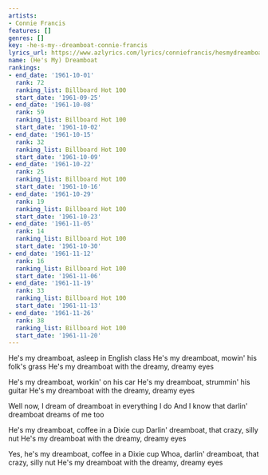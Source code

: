 ```yaml
---
artists:
- Connie Francis
features: []
genres: []
key: -he-s-my--dreamboat-connie-francis
lyrics_url: https://www.azlyrics.com/lyrics/conniefrancis/hesmydreamboat.html
name: (He's My) Dreamboat
rankings:
- end_date: '1961-10-01'
  rank: 72
  ranking_list: Billboard Hot 100
  start_date: '1961-09-25'
- end_date: '1961-10-08'
  rank: 59
  ranking_list: Billboard Hot 100
  start_date: '1961-10-02'
- end_date: '1961-10-15'
  rank: 32
  ranking_list: Billboard Hot 100
  start_date: '1961-10-09'
- end_date: '1961-10-22'
  rank: 25
  ranking_list: Billboard Hot 100
  start_date: '1961-10-16'
- end_date: '1961-10-29'
  rank: 19
  ranking_list: Billboard Hot 100
  start_date: '1961-10-23'
- end_date: '1961-11-05'
  rank: 14
  ranking_list: Billboard Hot 100
  start_date: '1961-10-30'
- end_date: '1961-11-12'
  rank: 16
  ranking_list: Billboard Hot 100
  start_date: '1961-11-06'
- end_date: '1961-11-19'
  rank: 33
  ranking_list: Billboard Hot 100
  start_date: '1961-11-13'
- end_date: '1961-11-26'
  rank: 38
  ranking_list: Billboard Hot 100
  start_date: '1961-11-20'
---
```


He's my dreamboat, asleep in English class
He's my dreamboat, mowin' his folk's grass
He's my dreamboat with the dreamy, dreamy eyes

He's my dreamboat, workin' on his car
He's my dreamboat, strummin' his guitar
He's my dreamboat with the dreamy, dreamy eyes

Well now, I dream of dreamboat in everything I do
And I know that darlin' dreamboat dreams of me too

He's my dreamboat, coffee in a Dixie cup
Darlin' dreamboat, that crazy, silly nut
He's my dreamboat with the dreamy, dreamy eyes

Yes, he's my dreamboat, coffee in a Dixie cup
Whoa, darlin' dreamboat, that crazy, silly nut
He's my dreamboat with the dreamy, dreamy eyes



